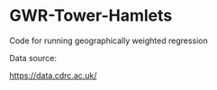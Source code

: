 # GWR-Tower-Hamlets

Code for running geographically weighted regression

Data source:

https://data.cdrc.ac.uk/
